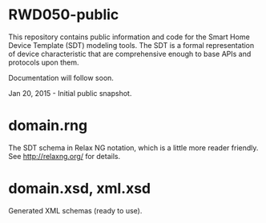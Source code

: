 RWD050-public
=============
This repository contains public information and code for the Smart Home Device Template (SDT) modeling tools.
The SDT is a formal representation of device characteristic that are comprehensive enough to base APIs and protocols upon
them.

Documentation will follow soon.

Jan 20, 2015 - Initial public snapshot.

domain.rng
==========
The SDT schema in Relax NG notation, which is a little more reader friendly. See http://relaxng.org/ for details.

domain.xsd, xml.xsd
===================
Generated XML schemas (ready to use).
